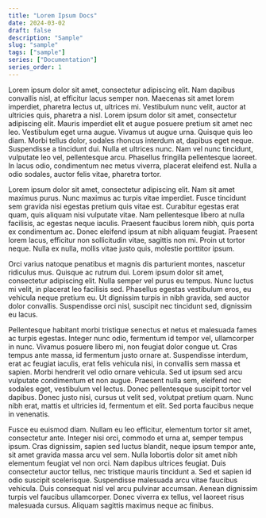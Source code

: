```yaml
---
title: "Lorem Ipsum Docs"
date: 2024-03-02
draft: false
description: "Sample"
slug: "sample"
tags: ["sample"]
series: ["Documentation"]
series_order: 1
---
```


Lorem ipsum dolor sit amet, consectetur adipiscing elit. Nam dapibus convallis nisl, at efficitur lacus semper non. Maecenas sit amet lorem imperdiet, pharetra lectus ut, ultrices mi. Vestibulum nunc velit, auctor at ultricies quis, pharetra a nisl. Lorem ipsum dolor sit amet, consectetur adipiscing elit. Mauris imperdiet elit et augue posuere pretium sit amet nec leo. Vestibulum eget urna augue. Vivamus ut augue urna. Quisque quis leo diam. Morbi tellus dolor, sodales rhoncus interdum at, dapibus eget neque. Suspendisse a tincidunt dui. Nulla et ultrices nunc. Nam vel nunc tincidunt, vulputate leo vel, pellentesque arcu. Phasellus fringilla pellentesque laoreet. In lacus odio, condimentum nec metus viverra, placerat eleifend est. Nulla a odio sodales, auctor felis vitae, pharetra tortor.

Lorem ipsum dolor sit amet, consectetur adipiscing elit. Nam sit amet maximus purus. Nunc maximus ac turpis vitae imperdiet. Fusce tincidunt sem gravida nisi egestas pretium quis vitae est. Curabitur egestas erat quam, quis aliquam nisi vulputate vitae. Nam pellentesque libero at nulla facilisis, ac egestas neque iaculis. Praesent faucibus lorem nibh, quis porta ex condimentum ac. Donec eleifend ipsum at nibh aliquam feugiat. Praesent lorem lacus, efficitur non sollicitudin vitae, sagittis non mi. Proin ut tortor neque. Nulla ex nulla, mollis vitae justo quis, molestie porttitor ipsum.

Orci varius natoque penatibus et magnis dis parturient montes, nascetur ridiculus mus. Quisque ac rutrum dui. Lorem ipsum dolor sit amet, consectetur adipiscing elit. Nulla semper vel purus eu tempus. Nunc luctus mi velit, in placerat leo facilisis sed. Phasellus egestas vestibulum eros, eu vehicula neque pretium eu. Ut dignissim turpis in nibh gravida, sed auctor dolor convallis. Suspendisse orci nisl, suscipit nec tincidunt sed, dignissim eu lacus.

Pellentesque habitant morbi tristique senectus et netus et malesuada fames ac turpis egestas. Integer nunc odio, fermentum id tempor vel, ullamcorper in nunc. Vivamus posuere libero mi, non feugiat dolor congue ut. Cras tempus ante massa, id fermentum justo ornare at. Suspendisse interdum, erat ac feugiat iaculis, erat felis vehicula nisi, in convallis sem massa et sapien. Morbi hendrerit vel odio ornare vehicula. Sed ut ipsum sed arcu vulputate condimentum et non augue. Praesent nulla sem, eleifend nec sodales eget, vestibulum vel lectus. Donec pellentesque suscipit tortor vel dapibus. Donec justo nisi, cursus ut velit sed, volutpat pretium quam. Nunc nibh erat, mattis et ultricies id, fermentum et elit. Sed porta faucibus neque in venenatis.

Fusce eu euismod diam. Nullam eu leo efficitur, elementum tortor sit amet, consectetur ante. Integer nisi orci, commodo et urna at, semper tempus ipsum. Cras dignissim, sapien sed luctus blandit, neque ipsum tempor ante, sit amet gravida massa arcu vel sem. Nulla lobortis dolor sit amet nibh elementum feugiat vel non orci. Nam dapibus ultrices feugiat. Duis consectetur auctor tellus, nec tristique mauris tincidunt a. Sed et sapien id odio suscipit scelerisque. Suspendisse malesuada arcu vitae faucibus vehicula. Duis consequat nisl vel arcu pulvinar accumsan. Aenean dignissim turpis vel faucibus ullamcorper. Donec viverra ex tellus, vel laoreet risus malesuada cursus. Aliquam sagittis maximus neque ac finibus.